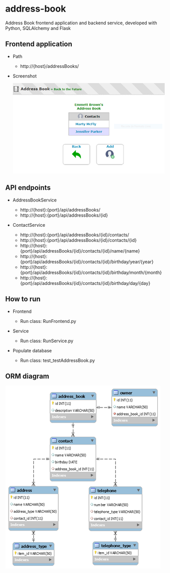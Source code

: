 # address-book

Address Book frontend application and backend service, developed with Python, SQLAlchemy and Flask

## Frontend application
- Path
    - http://{host}/addressBooks/

- Screenshot

    ![Frontend](Screenshot.png)

## API endpoints

- AddressBookService
    - http://{host}:{port}/api/addressBooks/
    - http://{host}:{port}/api/addressBooks/{id}

- ContactService
    - http://{host}:{port}/api/addressBooks/{id}/contacts/
    - http://{host}:{port}/api/addressBooks/{id}/contacts/{id}
    - http://{host}:{port}/api/addressBooks/{id}/contacts/{id}/name/{name}
    - http://{host}:{port}/api/addressBooks/{id}/contacts/{id}/birthday/year/{year}
    - http://{host}:{port}/api/addressBooks/{id}/contacts/{id}/birthday/month/{month}
    - http://{host}:{port}/api/addressBooks/{id}/contacts/{id}/birthday/day/{day}

## How to run
- Frontend
    - Run class: RunFrontend.py

- Service
    - Run class: RunService.py
    
- Populate database
    - Run class: test_testAddressBook.py

## ORM diagram

![ORM diagram](ORM%20diagram.png)
